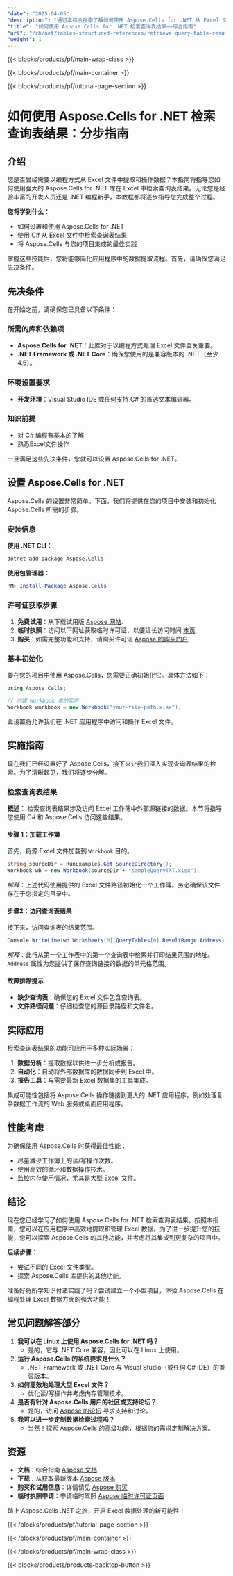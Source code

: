 ```yaml
---
"date": "2025-04-05"
"description": "通过本综合指南了解如何使用 Aspose.Cells for .NET 从 Excel 文件中高效检索查询表结果。"
"title": "如何使用 Aspose.Cells for .NET 检索查询表结果——综合指南"
"url": "/zh/net/tables-structured-references/retrieve-query-table-results-aspose-cells-net/"
"weight": 1
---
```


{{< blocks/products/pf/main-wrap-class >}}

{{< blocks/products/pf/main-container >}}

{{< blocks/products/pf/tutorial-page-section >}}


# 如何使用 Aspose.Cells for .NET 检索查询表结果：分步指南

## 介绍

您是否曾经需要以编程方式从 Excel 文件中提取和操作数据？本指南将指导您如何使用强大的 Aspose.Cells for .NET 库在 Excel 中检索查询表结果。无论您是经验丰富的开发人员还是 .NET 编程新手，本教程都将逐步指导您完成整个过程。

**您将学到什么：**
- 如何设置和使用 Aspose.Cells for .NET
- 使用 C# 从 Excel 文件中检索查询表结果
- 将 Aspose.Cells 与您的项目集成的最佳实践

掌握这些技能后，您将能够简化应用程序中的数据提取流程。首先，请确保您满足先决条件。

## 先决条件

在开始之前，请确保您已具备以下条件：

### 所需的库和依赖项
- **Aspose.Cells for .NET**：此库对于以编程方式处理 Excel 文件至关重要。
- **.NET Framework 或 .NET Core**：确保您使用的是兼容版本的 .NET（至少 4.6）。

### 环境设置要求
- **开发环境**：Visual Studio IDE 或任何支持 C# 的首选文本编辑器。

### 知识前提
- 对 C# 编程有基本的了解
- 熟悉Excel文件操作

一旦满足这些先决条件，您就可以设置 Aspose.Cells for .NET。

## 设置 Aspose.Cells for .NET

Aspose.Cells 的设置非常简单。下面，我们将提供在您的项目中安装和初始化 Aspose.Cells 所需的步骤。

### 安装信息

**使用 .NET CLI：**

```bash
dotnet add package Aspose.Cells
```

**使用包管理器：**

```powershell
PM> Install-Package Aspose.Cells
```

### 许可证获取步骤

1. **免费试用**：从下载试用版 [Aspose 网站](https://releases。aspose.com/cells/net/).
2. **临时执照**：访问以下网址获取临时许可证，以便延长访问时间 [本页](https://purchase。aspose.com/temporary-license/).
3. **购买**：如需完整功能和支持，请购买许可证 [Aspose 的购买门户](https://purchase。aspose.com/buy).

### 基本初始化

要在您的项目中使用 Aspose.Cells，您需要正确初始化它。具体方法如下：

```csharp
using Aspose.Cells;

// 创建 Workbook 类的实例
Workbook workbook = new Workbook("your-file-path.xlsx");
```

此设置将允许我们在 .NET 应用程序中访问和操作 Excel 文件。

## 实施指南

现在我们已经设置好了 Aspose.Cells，接下来让我们深入实现查询表结果的检索。为了清晰起见，我们将逐步分解。

### 检索查询表结果

**概述：**
检索查询表结果涉及访问 Excel 工作簿中外部源链接的数据。本节将指导您使用 C# 和 Aspose.Cells 访问这些结果。

#### 步骤 1：加载工作簿

首先，将源 Excel 文件加载到 `Workbook` 目的。

```csharp
string sourceDir = RunExamples.Get_SourceDirectory();
Workbook wb = new Workbook(sourceDir + "sampleQueryTXT.xlsx");
```

*解释*：上述代码使用提供的 Excel 文件路径初始化一个工作簿。务必确保该文件存在于您指定的目录中。

#### 步骤2：访问查询表结果

接下来，访问查询表的结果范围。

```csharp
Console.WriteLine(wb.Worksheets[0].QueryTables[0].ResultRange.Address);
```

*解释*：此行从第一个工作表中的第一个查询表中检索并打印结果范围的地址。 `Address` 属性为您提供了保存查询链接的数据的单元格范围。

#### 故障排除提示
- **缺少查询表**：确保您的 Excel 文件包含查询表。
- **文件路径问题**：仔细检查您的源目录路径和文件名。

## 实际应用

检索查询表结果的功能可应用于多种实际场景：

1. **数据分析**：提取数据以供进一步分析或报告。
2. **自动化**：自动将外部数据库的数据同步到 Excel 中。
3. **报告工具**：与需要最新 Excel 数据集的工具集成。

集成可能性包括将 Aspose.Cells 操作链接到更大的 .NET 应用程序，例如处理复杂数据工作流的 Web 服务或桌面应用程序。

## 性能考虑

为确保使用 Aspose.Cells 时获得最佳性能：
- 尽量减少工作簿上的读/写操作次数。
- 使用高效的循环和数据操作技术。
- 监控内存使用情况，尤其是大型 Excel 文件。

## 结论

现在您已经学习了如何使用 Aspose.Cells for .NET 检索查询表结果。按照本指南，您可以在应用程序中高效地提取和管理 Excel 数据。为了进一步提升您的技能，您可以探索 Aspose.Cells 的其他功能，并考虑将其集成到更复杂的项目中。

**后续步骤：**
- 尝试不同的 Excel 文件类型。
- 探索 Aspose.Cells 库提供的其他功能。

准备好将所学知识付诸实践了吗？尝试建立一个小型项目，体验 Aspose.Cells 在编程处理 Excel 数据方面的强大功能！

## 常见问题解答部分

1. **我可以在 Linux 上使用 Aspose.Cells for .NET 吗？**
   - 是的，它与 .NET Core 兼容，因此可以在 Linux 上使用。
2. **运行 Aspose.Cells 的系统要求是什么？**
   - .NET Framework 或 .NET Core 与 Visual Studio（或任何 C# IDE）的兼容版本。
3. **如何高效地处理大型 Excel 文件？**
   - 优化读/写操作并考虑内存管理技术。
4. **是否有针对 Aspose.Cells 用户的社区或支持论坛？**
   - 是的，访问 [Aspose 的论坛](https://forum.aspose.com/c/cells/9) 寻求支持和讨论。
5. **我可以进一步定制数据检索过程吗？**
   - 当然！探索 Aspose.Cells 的高级功能，根据您的需求定制解决方案。

## 资源
- **文档**：综合指南 [Aspose 文档](https://reference.aspose.com/cells/net/)
- **下载**：从获取最新版本 [Aspose 版本](https://releases.aspose.com/cells/net/)
- **购买和试用信息**：详情请见 [Aspose 购买](https://purchase.aspose.com/buy)
- **临时执照申请**：申请临时驾照 [Aspose 临时许可证页面](https://purchase.aspose.com/temporary-license/)

踏上 Aspose.Cells .NET 之旅，开启 Excel 数据处理的新可能性！

{{< /blocks/products/pf/tutorial-page-section >}}

{{< /blocks/products/pf/main-container >}}

{{< /blocks/products/pf/main-wrap-class >}}

{{< blocks/products/products-backtop-button >}}